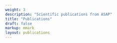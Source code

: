 ```yaml
---
weight: 3
description: "Scientific publications from ASAP"
title: "Publications"
draft: false
markup: mmark
layout: publications
---
```


